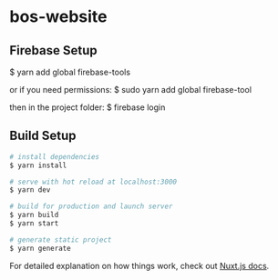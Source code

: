 # bos-website
## Firebase Setup

$ yarn add global firebase-tools

or if you need permissions:
$ sudo yarn add global firebase-tool

then in the project folder:
$ firebase login
 
## Build Setup

```bash
# install dependencies
$ yarn install

# serve with hot reload at localhost:3000
$ yarn dev

# build for production and launch server
$ yarn build
$ yarn start

# generate static project
$ yarn generate
```

For detailed explanation on how things work, check out [Nuxt.js docs](https://nuxtjs.org).
